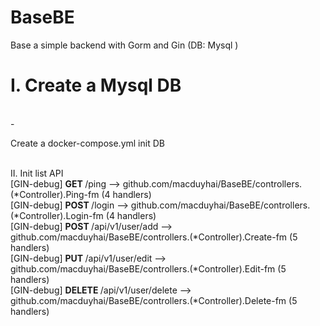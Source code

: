 # BaseBE
<p>Base a simple backend with Gorm and Gin (DB: Mysql )</p>

<h1>I. Create a Mysql DB</h1><br>
- </p>Create a docker-compose.yml init DB </p><br>
II. Init list API <br>
[GIN-debug] <b>GET   </b>  /ping                     --> github.com/macduyhai/BaseBE/controllers.(*Controller).Ping-fm (4 handlers)<br>
[GIN-debug] <b>POST  </b>  /login                    --> github.com/macduyhai/BaseBE/controllers.(*Controller).Login-fm (4 handlers)<br>
[GIN-debug] <b>POST  </b>  /api/v1/user/add          --> github.com/macduyhai/BaseBE/controllers.(*Controller).Create-fm (5 handlers)<br>
[GIN-debug] <b>PUT   </b>  /api/v1/user/edit         --> github.com/macduyhai/BaseBE/controllers.(*Controller).Edit-fm (5 handlers)<br>
[GIN-debug] <b>DELETE </b>/api/v1/user/delete       --> github.com/macduyhai/BaseBE/controllers.(*Controller).Delete-fm (5 handlers)<br>